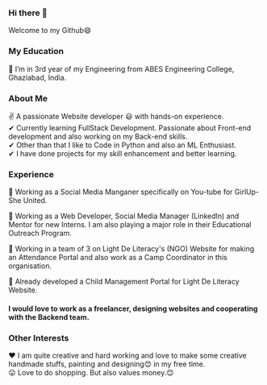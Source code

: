 ### Hi there 👋
Welcome to my Github😄

### My Education
🙌 I’m in 3rd year of my Engineering from ABES Engineering College, Ghaziabad, India.

### About Me
✌ A passionate Website developer 😃 with hands-on experience. <br>
✔ Currently learning FullStack Development. Passionate about Front-end development and also working on my Back-end skills. <br>
✔ Other than that I like to Code in Python and also an ML Enthusiast. <br>
✔ I have done projects for my skill enhancement and better learning. <br>

### Experience
🌟 Working as a Social Media Manganer specifically on You-tube for GirlUp- She United. <br>

🌟 Working as a Web Developer, Social Media Manager (LinkedIn) and Mentor for new Interns. I am also playing a major role in their Educational Outreach Program.<br>

🌟 Working in a team of 3 on Light De Literacy's (NGO) Website for making an Attendance Portal and also work as a Camp Coordinator in this organisation.<br>

🌟 Already developed a Child Management Portal for Light De Literacy Website.<br>

#### I would love to work as a freelancer, designing websites and cooperating with the Backend team.

### Other Interests
♥️ I am quite creative and hard working and love to make some creative handmade stuffs, painting and designing😊 in my free time. <br>
😛 Love to do shopping. But also values money.😊<br>
